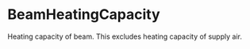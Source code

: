 BeamHeatingCapacity
===================

Heating capacity of beam. This excludes heating capacity of supply air.
